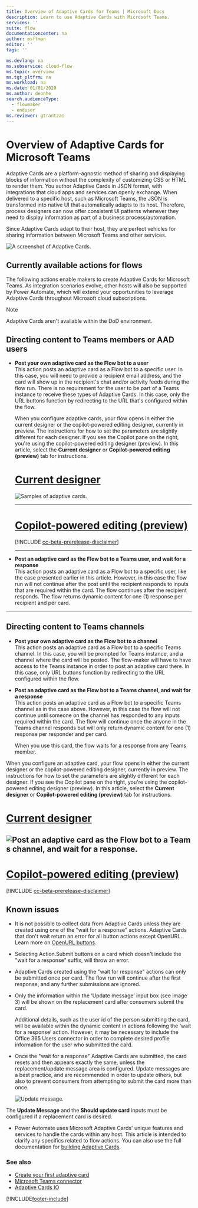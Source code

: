 ```yaml
---
title: Overview of Adaptive Cards for Teams | Microsoft Docs
description: Learn to use Adaptive Cards with Microsoft Teams.
services: ''
suite: flow
documentationcenter: na
author: msftman
editor: ''
tags: ''

ms.devlang: na
ms.subservice: cloud-flow
ms.topic: overview
ms.tgt_pltfrm: na
ms.workload: na
ms.date: 01/01/2020
ms.author: deonhe
search.audienceType: 
  - flowmaker
  - enduser
ms.reviewer: gtrantzas
---
```

# Overview of Adaptive Cards for Microsoft Teams

Adaptive Cards are a platform-agnostic method of sharing and displaying blocks of information without the complexity of customizing CSS or HTML to render them. You author Adaptive Cards in JSON format, with integrations that cloud apps and services can openly exchange. When delivered to a specific host, such as Microsoft Teams, the JSON is transformed into native UI that automatically adapts to its host. Therefore, process designers can now offer consistent UI patterns whenever they need to display information as part of a business process/automation.
 
Since Adaptive Cards adapt to their host, they are perfect vehicles for sharing information between Microsoft Teams and other services.

  ![A screenshot of Adaptive Cards.](media/adaptive-cards/multi-adaptive-cards.png)
 
## Currently available actions for flows
 
The following actions enable makers to create Adaptive Cards for Microsoft Teams. As integration scenarios evolve, other hosts will also be supported by Power Automate, which will extend your opportunities to leverage Adaptive Cards throughout Microsoft cloud subscriptions.

> [!NOTE]
> Adaptive Cards aren't available within the DoD environment.
 
## Directing content to Teams members or AAD users
 
- **Post your own adaptive card as the Flow bot to a user**  
  This action posts an adaptive card as a Flow bot to a specific user. In this case, you will need to provide a recipient email address, and the card will show up in the recipient's chat and/or activity feeds during the flow run. There is no requirement for the user to be part of a Teams instance to receive these types of Adaptive Cards. In this case, only the URL buttons function by redirecting to the URL that's configured within the flow.

    When you configure adaptive cards, your flow opens in either the current designer or the copilot-powered editing designer, currently in preview. The instructions for how to set the parameters are slightly different for each designer. If you see the Copilot pane on the right, you're using the copilot-powered editing designer (preview). In this article, select the **Current designer** or **Copilot-powered editing (preview)** tab for instructions.

    # [Current designer](#tab/current-designer)

    ![Samples of adaptive cards.](media/adaptive-cards/top.png)

    ---

    # [Copilot-powered editing (preview)](#tab/copilot-powered-designer)

    [!INCLUDE [cc-beta-prerelease-disclaimer](./includes/cc-beta-prerelease-disclaimer.md)]

    ---

- **Post an adaptive card as the Flow bot to a Teams user, and wait for a response**  
  This action posts an adaptive card as a Flow bot to a specific user, like the case presented earlier in this article. However, in this case the flow run will not continue after the post until the recipient responds to inputs that are required within the card. The flow continues after the recipient responds. The flow returns dynamic content for one (1) response per recipient and per card.
---

## Directing content to Teams channels
 
- **Post your own adaptive card as the Flow bot to a channel**  
  This action posts an adaptive card as a Flow bot to a specific Teams channel. In this case, you will be prompted for Teams instance, and a channel where the card will be posted. The flow-maker will have to have access to the Teams instance in order to post an adaptive card there. In this case, only URL buttons function by redirecting to the URL configured within the flow.
 
- **Post an adaptive card as the Flow bot to a Teams channel, and wait for a response**  
  This action posts an adaptive card as a Flow bot to a specific Teams channel as in the case above. However, in this case the flow will not continue until someone on the channel has responded to any inputs required within the card. The flow will continue once the anyone in the Teams channel responds but will only return dynamic content for one (1) response per responder and per card.

    When you use this card, the flow waits for a response from any Teams member.
 
When you configure an adaptive card, your flow opens in either the current designer or the copilot-powered editing designer, currently in preview. The instructions for how to set the parameters are slightly different for each designer. If you see the Copilot pane on the right, you're using the copilot-powered editing designer (preview). In this article, select the **Current designer** or **Copilot-powered editing (preview)** tab for instructions.

# [Current designer](#tab/current-designer)

![Post an adaptive card as the Flow bot to a Teams channel, and wait for a response.](media/adaptive-cards/bottom.png)
---

# [Copilot-powered editing (preview)](#tab/copilot-powered-designer)

[!INCLUDE [cc-beta-prerelease-disclaimer](./includes/cc-beta-prerelease-disclaimer.md)]


## Known issues
 
- It is not possible to collect data from Adaptive Cards unless they are created using one of the "wait for a response" actions. Adaptive Cards that don't wait return an error for all button actions except OpenURL. Learn more on [OpenURL buttons](https://adaptivecards.io/explorer/Action.OpenUrl.html). 

- Selecting Action.Submit buttons on a card which doesn't include the "wait for a response" suffix, will throw an error.
 
- Adaptive Cards created using the "wait for response" actions can only be submitted once per card. The flow run will continue after the first response, and any further submissions are ignored.
 
- Only the information within the ‘Update message’ input box (see image 3) will be shown on the replacement card after consumers submit the card.

  Additional details, such as the user id of the person submitting the card, will be available within the dynamic content in actions following the ‘wait for a response’ action. However, it may be necessary to include the Office 365 Users connector in order to complete desired profile information for the user who submitted the card.
 
- Once the "wait for a response" Adaptive Cards are submitted, the card resets and then appears exactly the same, unless the replacement/update message area is configured. Update messages are a best practice, and are recommended in order to update others, but also to prevent consumers from attempting to submit the card more than once.
 
   ![Update message.](media/adaptive-cards/update-message.png) 
 

The **Update Message** and the **Should update card** inputs must be configured if a replacement card is desired.
 
- Power Automate uses Microsoft Adaptive Cards' unique features and services to handle the cards within any host. This article is intended to clarify any specifics related to flow actions. You can also use the full documentation for [building Adaptive Cards](/adaptive-cards/).
 
### See also 
 
- [Create your first adaptive card](./create-adaptive-cards.md)
- [Microsoft Teams connector](/connectors/teams/)
- [Adaptive Cards IO](/adaptive-cards) 



[!INCLUDE[footer-include](includes/footer-banner.md)]
